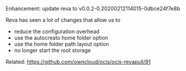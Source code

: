 Enhancement: update reva to v0.0.2-0.20200212114015-0dbce24f7e8b

Reva has seen a lot of changes that allow us to
- reduce the configuration overhead
- use the autocreato home folder option
- use the home folder path layout option
- no longer start the root storage

Related: https://github.com/owncloud/ocis/ocis-revapull/91
